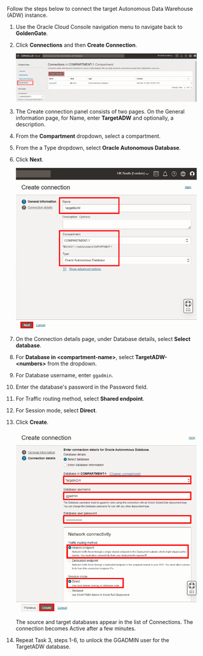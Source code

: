 <!--
    {
        "name":"Create the target connection and unlock the GGADMIN user",
        "description":"Create the target connection and unlock the GGADMIN user"
    }
-->
Follow the steps below to connect the target Autonomous Data Warehouse \(ADW\) instance.

1.  Use the Oracle Cloud Console navigation menu to navigate back to **GoldenGate**.

2.  Click **Connections** and then **Create Connection**.

    ![Create Connection in GoldenGate menu](../../../../ggs-common/create/images/04-02-connections.png " ")

3.  The Create connection panel consists of two pages. On the General information page, for Name, enter **TargetADW** and optionally, a description.

4.  From the **Compartment** dropdown, select a compartment.

5.  From the a Type dropdown, select **Oracle Autonomous Database**.

6.  Click **Next**.

    ![Source Database details](../../../../ggs-common/create/images/04-06-create-connec-general-info.png " ")

7. On the Connection details page, under Database details, select **Select database**.

8. For **Database in &lt;compartment-name&gt;**, select **TargetADW-&lt;numbers&gt;** from the dropdown. 

9. For Database username, enter `ggadmin`.

10. Enter the database's password in the Password field.

11. For Traffic routing method, select **Shared endpoint**.

12. For Session mode, select **Direct**.

13. Click **Create**.

    ![Target Database details](../../../../ggs-common/create/images/04-13-create-connec-details.png)

    The source and target databases appear in the list of Connections. The connection becomes Active after a few minutes.

10. Repeat Task 3, steps 1-6, to unlock the GGADMIN user for the TargetADW database.